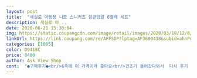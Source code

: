 ```yaml
---
layout: post 
title:  "새실로 아동용 니모 스니커즈 항균양말 6켤레 세트" 
description: 새실로 아 ..
date: 2020-06-21 15:30:04 
img: https://static.coupangcdn.com/image/retail/images/2020/03/18/12/0/0aa7dbaf-ba4b-4998-8579-044e76c57332.jpg 
linkUrl: https://link.coupang.com/re/AFFSDP?lptag=AF3600438&subid=ahnPublicAsk&pageKey=1370510953&itemId=2403046274&vendorItemId=70397872599&traceid=V0-113-37b3d1c383e4dcc2 
categories: [1005] 
color: D9418C 
price: 8400 
author: Ask View Shop 
cont:  "●구매후기●<br/>6족에 이 가격이라 좋아요<br/>건조기 들어갔다와서  다시 후기 올릴께요<br/>딱 한번 신고 빨았는데... <br/>.<br/>.<br/> 길이도 살짝 줄었고  보풀이 넘 심하네요 정말  없어보이네요 <br/> -<br/> -;  마스크처럼 일회용인가요... <br/><br/>살짝  두꺼워보이기도한데  덥지는 않을꺼같아요<br/>실측 발사이즈가 19.<br/>5cm인데 여유있게 맞아요<br/>아이  발이 230인데 딱  맞더라구요 울아이보다 큰아이들은 살짝  작을꺼같아요  그리고 재질이 미끄러울꺼같아요<br/>줄무늬 좋아하시는 분은 꼭 구매하세요 색도 다양하고 줄무늬 두께나 패턴도 달라서 이모저모 신기기 좋아요 애들 양말 은근 신경쓰이거든요 어디가서 양말 벗어놨는데 꼬질하거나 낡은 거 보면 좀 그래요 근데 이건 디자인도 이쁘고 색도 이쁜데 또 다양하고 가격 또한 혜자스러우니 너무 좋아요 켤레에 4천원도 넘는 양말 사 신겼는데 다섯 켤레면 2만원이나 하니 옷 값이더라구요 그에 비함 가격은 저렴한데 부드럽고 색도 이쁘고 게다가 다양한 줄무늬!!! 추천합니다 저 발끝에 빨간 고추장 줄무늬가 첨엔 거슬렸는데 애기들은 저런 촌티 살짝 나는 거 신김 은근 귀여워요 청바지에 잘어울릴듯요<br/>한번 빨고  건조기들어갔다오면  어떨지 모르겠는데 우선 받아보고  신켜봤을땐  만족스러워요<br/>" 
---
```

